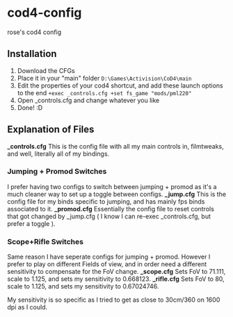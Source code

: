 # cod4-config
rose's cod4 config

## Installation
1. Download the CFGs
2. Place it in your "main" folder 
    `D:\Games\Activision\CoD4\main`
3. Edit the properties of your cod4 shortcut, and add these launch options to the end 
    `+exec _controls.cfg +set fs_game "mods/pml220"`
4. Open _controls.cfg and change whatever you like
5. Done! :D

## Explanation of Files
**_controls.cfg**
This is the config file with all my main controls in, filmtweaks, and well, literally all of my bindings.

### Jumping + Promod Switches
I prefer having two configs to switch between jumping + promod as it's a much cleaner way to set up a toggle between configs.
**_jump.cfg**
This is the config file for my binds specific to jumping, and has mainly fps binds associated to it.
**_promod.cfg**
Essentially the config file to reset controls that got changed by _jump.cfg ( I know I can re-exec _controls.cfg, but prefer a toggle ).

### Scope+Rifle Switches
Same reason I have seperate configs for jumping + promod. However I prefer to play on different Fields of view, and in order need a different sensitivity to compensate for the FoV change.
**_scope.cfg**
Sets FoV to 71.111, scale to 1.125, and sets my sensitivity to 0.668123.
**_rifle.cfg**
Sets FoV to 80, scale to 1.125, and sets my sensitivity to 0.67024746.

My sensitivity is so specific as I tried to get as close to 30cm/360 on 1600 dpi as I could.
